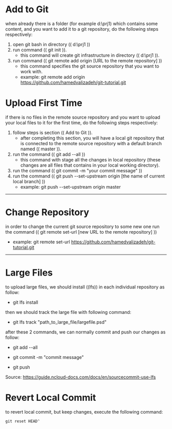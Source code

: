 # Add to Git

when already there is a folder (for example d:\prj1) which contains some content, and you want to add it to a git repository, do the following steps respectively:

1. open git bash in directory (( d:\prj1 ))
2. run command (( git init )).
   - this command will create git infrastructure in directory (( d:\prj1 )). 
3. run command (( git remote add origin [URL to the remote repository] ))
   - this command specifies the git source repository that you want to work with.
   - example: git remote add origin https://github.com/hamedvalizadeh/git-tutorial.git



# Upload First Time

if there is no files in the remote source repository and you want to upload your local files to it for the first time, do the following steps respectively:

1. follow steps is section (( Add to Git )).
   - after completing this section, you will have a local git repository that is connected to the remote source repository with a default branch named (( master )).
2. run the command (( git add --all ))
   - this command with stage all the changes in local repository (these changes are all files that contains in your local working directory).
3. run the command (( git commit -m "your commit message" ))
4. run the command (( git push --set-upstream origin [the name of current local branch] ))
   - example: git push --set-upstream origin master



***



# Change Repository

in order to change the current git source repository to some new one run the command (( git remote set-url [new URL to the remote repository] ))

- example:  git remote set-url https://github.com/hamedvalizadeh/git-tutorial.git





***



# Large Files

to upload large files, we should install ((lfs)) in each individual repository as follow:

- git lfs install

then we should track the large file with following command:

- git lfs track "path_to_large_file/largefile.psd"

after these 2 commands, we can normally commit and push our changes as follow:

- git add --all

- git commit -m "commit message"

- git push

Source: https://guide.ncloud-docs.com/docs/en/sourcecommit-use-lfs



# Revert Local Commit

to revert local commit, but keep changes, execute the following command:

```powershell
git reset HEAD^
```
